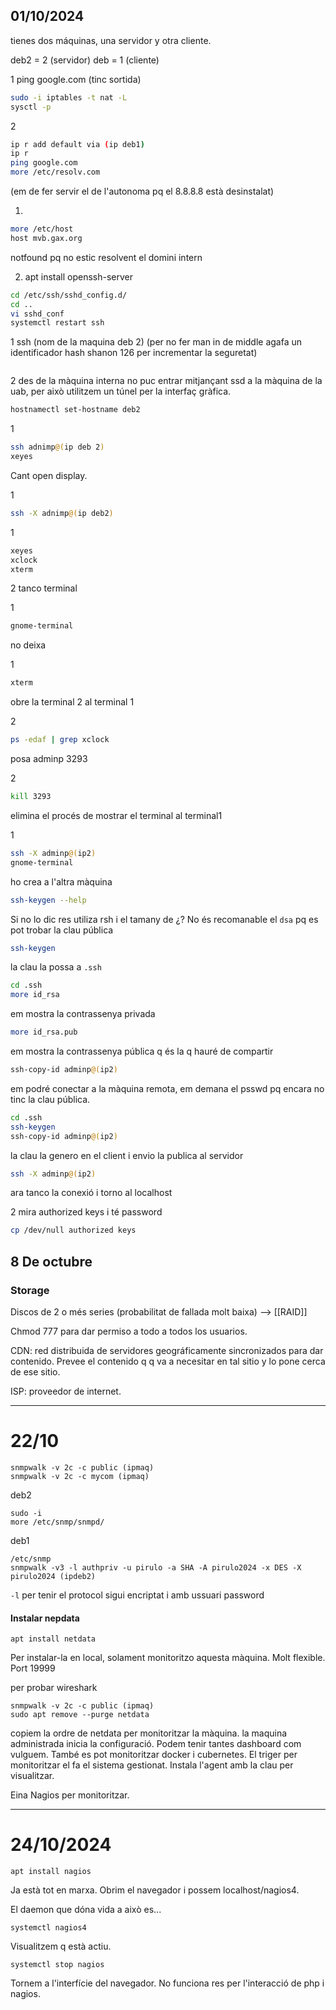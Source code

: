 ## 01/10/2024

tienes dos máquinas, una servidor y otra cliente.

  

deb2 = 2 (servidor)
deb = 1 (cliente)

1 ping google.com
(tinc sortida)
```bash
sudo -i iptables -t nat -L
sysctl -p
```


2
```bash
ip r add default via (ip deb1)
ip r
ping google.com
more /etc/resolv.com
```

(em de fer servir el de l'autonoma pq el 8.8.8.8 està desinstalat)

1.
```bash
more /etc/host
host mvb.gax.org
```

notfound pq no estic resolvent el domini intern

2. apt install openssh-server
```bash
cd /etc/ssh/sshd_config.d/
cd ..
vi sshd_conf 
systemctl restart ssh
```


1
ssh (nom de la maquina  deb 2)
(per no fer man in de middle agafa un identificador hash shanon 126 per incrementar la seguretat)
```bash

```


2
des de la màquina interna no puc entrar mitjançant ssd a la màquina de la uab, per això utilitzem un túnel per la interfaç gràfica.

```bash
hostnamectl set-hostname deb2

```

1
```bash
ssh adnimp@(ip deb 2)
xeyes 

```
Cant open display.

1
```bash
ssh -X adnimp@(ip deb2)
```

1
```bash
xeyes
xclock
xterm
```

2
tanco terminal

1
```bash
gnome-terminal
```
no deixa 

1
```bash
xterm
```
obre la terminal 2 al terminal 1

2
```bash
ps -edaf | grep xclock
```
posa adminp 3293

2
```bash
kill 3293
```
elimina el procés de mostrar el terminal al terminal1

1
```bash
ssh -X adminp@(ip2)
gnome-terminal
```
ho crea a l'altra màquina

```bash
ssh-keygen --help
```
Si no lo dic res utiliza rsh i el tamany de ¿?
No és recomanable el `dsa` pq es pot trobar la clau pública

```bash
ssh-keygen
```
la clau la possa a `.ssh`

```bash
cd .ssh
more id_rsa
```
em mostra la contrassenya privada

```bash
more id_rsa.pub
```
em mostra la contrassenya pública q és la q hauré de compartir

```bash
ssh-copy-id adminp@(ip2)
```
em podré conectar a la màquina remota, em demana el psswd pq encara no tinc la clau  pública.

```bash
cd .ssh
ssh-keygen
ssh-copy-id adminp@(ip2)
```
la clau la genero en el client i envio la publica al servidor

```bash
ssh -X adminp@(ip2)
```

ara tanco la conexió i torno al localhost

2
mira authorized keys i té password
```bash
cp /dev/null authorized keys
```

## 8 De octubre
### Storage
Discos de 2 o més series (probabilitat de fallada molt baixa) --> [[RAID]]

Chmod 777 para dar permiso a todo a todos los usuarios.

CDN: red distribuida de servidores geográficamente sincronizados para dar contenido. Prevee el contenido q q va a necesitar en tal sitio y lo pone cerca de ese sitio.

ISP: proveedor de internet.

---

# 22/10

```shell
snmpwalk -v 2c -c public (ipmaq)
snmpwalk -v 2c -c mycom (ipmaq)
```


deb2
```shell
sudo -i
more /etc/snmp/snmpd/

```

deb1
```shell
/etc/snmp
snmpwalk -v3 -l authpriv -u pirulo -a SHA -A pirulo2024 -x DES -X pirulo2024 (ipdeb2)
```

`-l` per tenir el protocol sigui encriptat i amb ussuari password

#### Instalar nepdata

```shell
apt install netdata
```

Per instalar-la en local, solament monitoritzo aquesta màquina. Molt flexible. Port 19999

per probar wireshark
```shell
snmpwalk -v 2c -c public (ipmaq)
sudo apt remove --purge netdata
```

copiem la ordre de netdata per monitoritzar la màquina. la maquina administrada inicia la configuració. Podem tenir tantes dashboard com vulguem. També es pot monitoritzar docker i cubernetes. El triger per monitoritzar el fa el sistema gestionat. Instala l'agent amb la clau per visualitzar.

Eina Nagios per monitoritzar.


---

# 24/10/2024
```shell
apt install nagios
```

Ja està tot en marxa. Obrim el navegador i possem localhost/nagios4.

El daemon que dóna vida a això es...

```shell
systemctl nagios4
```

Visualitzem q està actiu.

```shell
systemctl stop nagios
```

Tornem a l'interfície del navegador. No funciona res per l'interacció de php i nagios.